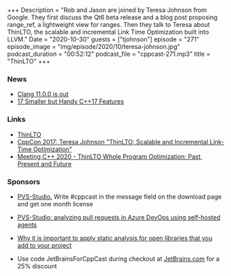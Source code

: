 +++
Description = "Rob and Jason are joined by Teresa Johnson from Google. They first discuss the Qt6 beta release and a blog post proposing range_ref, a lightweight view for ranges. Then they talk to Teresa about ThinLTO, the scalable and incremental Link Time Optimization built into LLVM."
Date = "2020-10-30"
guests = ["tjohnson"]
episode = "271"
episode_image = "img/episode/2020/10/teresa-johnson.jpg"
podcast_duration = "00:52:12"
podcast_file = "cppcast-271.mp3"
title = "ThinLTO"
+++

### News ###

 - [Clang 11.0.0 is out](https://releases.llvm.org/11.0.0/tools/clang/docs/ReleaseNotes.html)
 - [17 Smaller but Handy C++17 Features](https://www.bfilipek.com/2019/08/17smallercpp17features.html)

### Links ###

 - [ThinLTO](https://clang.llvm.org/docs/ThinLTO.html)
 - [CppCon 2017: Teresa Johnson "ThinLTO: Scalable and Incremental Link-Time Optimization"](https://www.youtube.com/watch?v=p9nH2vZ2mNo)
 - [Meeting C++ 2020 - ThinLTO Whole Program Optimization: Past, Present and Future](https://meetingcpp.com/mcpp/schedule/talkview.php?tid=81)

### Sponsors ###

- [PVS-Studio.](https://www.viva64.com/pvs-download-cppcast-t) Write #cppcast in the message field on the download page and get one month license
- [PVS-Studio: analyzing pull requests in Azure DevOps using self-hosted agents ](https://www.viva64.com/pvs-azure-devops)
- [Why it is important to apply static analysis for open libraries that you add to your project](https://www.viva64.com/pvs-open-libraries)

- Use code JetBrainsForCppCast during checkout at [JetBrains.com](http://www.jetbrains.com/) for a 25% discount
